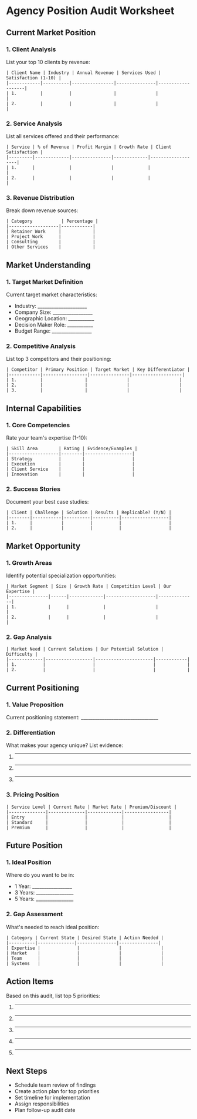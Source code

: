 # Agency Position Audit Worksheet

## Current Market Position

### 1. Client Analysis
List your top 10 clients by revenue:
```
| Client Name | Industry | Annual Revenue | Services Used | Satisfaction (1-10) |
|------------|----------|----------------|---------------|-------------------|
| 1.         |          |                |               |                   |
| 2.         |          |                |               |                   |
```

### 2. Service Analysis
List all services offered and their performance:
```
| Service | % of Revenue | Profit Margin | Growth Rate | Client Satisfaction |
|---------|-------------|---------------|-------------|-------------------|
| 1.      |             |               |             |                   |
| 2.      |             |               |             |                   |
```

### 3. Revenue Distribution
Break down revenue sources:
```
| Category           | Percentage |
|-------------------|------------|
| Retainer Work     |            |
| Project Work      |            |
| Consulting        |            |
| Other Services    |            |
```

## Market Understanding

### 1. Target Market Definition
Current target market characteristics:
- Industry: _____________________
- Company Size: _________________
- Geographic Location: ___________
- Decision Maker Role: ___________
- Budget Range: _________________

### 2. Competitive Analysis
List top 3 competitors and their positioning:
```
| Competitor | Primary Position | Target Market | Key Differentiator |
|------------|-----------------|---------------|-------------------|
| 1.         |                |               |                   |
| 2.         |                |               |                   |
| 3.         |                |               |                   |
```

## Internal Capabilities

### 1. Core Competencies
Rate your team's expertise (1-10):
```
| Skill Area        | Rating | Evidence/Examples |
|-------------------|--------|------------------|
| Strategy          |        |                  |
| Execution         |        |                  |
| Client Service    |        |                  |
| Innovation        |        |                  |
```

### 2. Success Stories
Document your best case studies:
```
| Client | Challenge | Solution | Results | Replicable? (Y/N) |
|--------|-----------|----------|----------|------------------|
| 1.     |           |          |          |                  |
| 2.     |           |          |          |                  |
```

## Market Opportunity

### 1. Growth Areas
Identify potential specialization opportunities:
```
| Market Segment | Size | Growth Rate | Competition Level | Our Expertise |
|---------------|------|-------------|-------------------|--------------|
| 1.            |      |             |                   |              |
| 2.            |      |             |                   |              |
```

### 2. Gap Analysis
```
| Market Need | Current Solutions | Our Potential Solution | Difficulty |
|-------------|------------------|----------------------|------------|
| 1.          |                  |                      |            |
| 2.          |                  |                      |            |
```

## Current Positioning

### 1. Value Proposition
Current positioning statement: _________________________________

### 2. Differentiation
What makes your agency unique? List evidence:
1. _______________
2. _______________
3. _______________

### 3. Pricing Position
```
| Service Level | Current Rate | Market Rate | Premium/Discount |
|--------------|--------------|-------------|-----------------|
| Entry        |              |             |                 |
| Standard     |              |             |                 |
| Premium      |              |             |                 |
```

## Future Position

### 1. Ideal Position
Where do you want to be in:
- 1 Year: _________________
- 3 Years: ________________
- 5 Years: ________________

### 2. Gap Assessment
What's needed to reach ideal position:
```
| Category | Current State | Desired State | Action Needed |
|----------|--------------|---------------|---------------|
| Expertise |              |               |               |
| Market    |              |               |               |
| Team      |              |               |               |
| Systems   |              |               |               |
```

## Action Items
Based on this audit, list top 5 priorities:
1. _______________
2. _______________
3. _______________
4. _______________
5. _______________

## Next Steps
- Schedule team review of findings
- Create action plan for top priorities
- Set timeline for implementation
- Assign responsibilities
- Plan follow-up audit date
